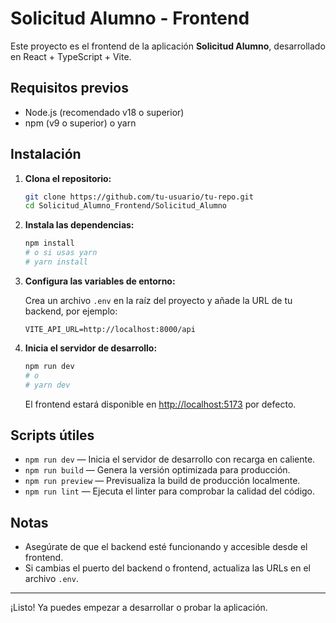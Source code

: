 # Solicitud Alumno - Frontend

Este proyecto es el frontend de la aplicación **Solicitud Alumno**, desarrollado en React + TypeScript + Vite.

## Requisitos previos

- Node.js (recomendado v18 o superior)
- npm (v9 o superior) o yarn

## Instalación

1. **Clona el repositorio:**

   ```bash
   git clone https://github.com/tu-usuario/tu-repo.git
   cd Solicitud_Alumno_Frontend/Solicitud_Alumno
   ```

2. **Instala las dependencias:**

   ```bash
   npm install
   # o si usas yarn
   # yarn install
   ```

3. **Configura las variables de entorno:**

   Crea un archivo `.env` en la raíz del proyecto y añade la URL de tu backend, por ejemplo:

   ```
   VITE_API_URL=http://localhost:8000/api
   ```

4. **Inicia el servidor de desarrollo:**

   ```bash
   npm run dev
   # o
   # yarn dev
   ```

   El frontend estará disponible en [http://localhost:5173](http://localhost:5173) por defecto.

## Scripts útiles

- `npm run dev` — Inicia el servidor de desarrollo con recarga en caliente.
- `npm run build` — Genera la versión optimizada para producción.
- `npm run preview` — Previsualiza la build de producción localmente.
- `npm run lint` — Ejecuta el linter para comprobar la calidad del código.

## Notas

- Asegúrate de que el backend esté funcionando y accesible desde el frontend.
- Si cambias el puerto del backend o frontend, actualiza las URLs en el archivo `.env`.

---

¡Listo! Ya puedes empezar a desarrollar o probar la aplicación.